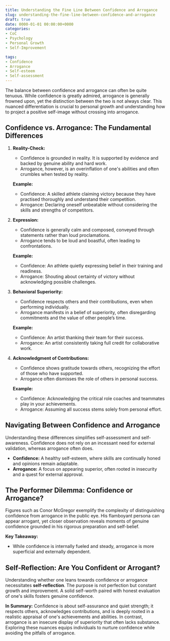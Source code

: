```yaml
---
title: Understanding the Fine Line Between Confidence and Arrogance
slug: understanding-the-fine-line-between-confidence-and-arrogance
draft: true
date: 0000-01-01 00:00:00+0000
categories:
- CoC
- Psychology
- Personal Growth
- Self-Improvement

tags:
- Confidence
- Arrogance
- Self-esteem
- Self-assessment
---
```


The balance between confidence and arrogance can often be quite tenuous. While confidence is greatly admired, arrogance is generally frowned upon, yet the distinction between the two is not always clear. This nuanced differentiation is crucial to personal growth and understanding how to project a positive self-image without crossing into arrogance.

## Confidence vs. Arrogance: The Fundamental Differences

1. **Reality-Check:**  
   - Confidence is grounded in reality. It is supported by evidence and backed by genuine ability and hard work.
   - Arrogance, however, is an overinflation of one's abilities and often crumbles when tested by reality.

   **Example:**

   - Confidence: A skilled athlete claiming victory because they have practised thoroughly and understand their competition.
   - Arrogance: Declaring oneself unbeatable without considering the skills and strengths of competitors.

2. **Expression:**  
   - Confidence is generally calm and composed, conveyed through statements rather than loud proclamations.
   - Arrogance tends to be loud and boastful, often leading to confrontations.

   **Example:**

   - Confidence: An athlete quietly expressing belief in their training and readiness.
   - Arrogance: Shouting about certainty of victory without acknowledging possible challenges.

3. **Behavioral Superiority:**  
   - Confidence respects others and their contributions, even when performing individually.
   - Arrogance manifests in a belief of superiority, often disregarding commitments and the value of other people’s time.

   **Example:**

   - Confidence: An artist thanking their team for their success.
   - Arrogance: An artist consistently taking full credit for collaborative work.

4. **Acknowledgment of Contributions:**  
   - Confidence shows gratitude towards others, recognizing the effort of those who have supported.
   - Arrogance often dismisses the role of others in personal success.

   **Example:**

   - Confidence: Acknowledging the critical role coaches and teammates play in your achievements.
   - Arrogance: Assuming all success stems solely from personal effort.

## Navigating Between Confidence and Arrogance

Understanding these differences simplifies self-assessment and self-awareness. Confidence does not rely on an incessant need for external validation, whereas arrogance often does.

- **Confidence:** A healthy self-esteem, where skills are continually honed and opinions remain adaptable.
- **Arrogance:** A focus on appearing superior, often rooted in insecurity and a quest for external approval.

## The Performer Dilemma: Confidence or Arrogance?

Figures such as Conor McGregor exemplify the complexity of distinguishing confidence from arrogance in the public eye. His flamboyant persona can appear arrogant, yet closer observation reveals moments of genuine confidence grounded in his rigorous preparation and self-belief.

**Key Takeaway:**

- While confidence is internally fueled and steady, arrogance is more superficial and externally dependent.

## Self-Reflection: Are You Confident or Arrogant?

Understanding whether one leans towards confidence or arrogance necessitates **self-reflection**. The purpose is not perfection but constant growth and improvement. A solid self-worth paired with honest evaluation of one's skills fosters genuine confidence.

**In Summary:**
Confidence is about self-assurance and quiet strength; it respects others, acknowledges contributions, and is deeply rooted in a realistic appraisal of one's achievements and abilities. In contrast, arrogance is an insecure display of superiority that often lacks substance. Exploring these nuances equips individuals to nurture confidence while avoiding the pitfalls of arrogance.
